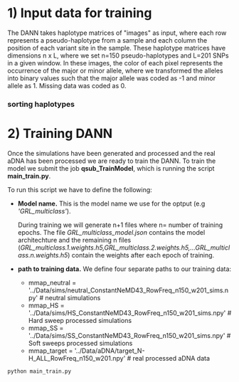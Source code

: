 # 1) Input data for training
The DANN takes haplotype matrices of "images" as input, where each row represents a pseudo-haplotype from a sample and 
each column the position of each variant site in the sample. These haplotype matrices have dimensions n x L, where we set n=150 
pseudo-haplotypes and L=201 SNPs in a given window. 
In these images, the color of each pixel represents the occurrence of the major or minor allele, where 
we transformed the alleles into binary values such that the major allele was coded as -1 and minor allele as 1. Missing data was coded as 0. 

### sorting haplotypes


# 2) Training DANN

Once the simulations have been generated and processed and the real aDNA has been processed we are ready to train the DANN.
To train the model we submit the job **qsub_TrainModel**, which is running the script **main_train.py**.

To run this script we have to define the following:
* **Model name.** This is the model name we use for the optput (e.g _'GRL_multiclass'_).

  During training we will generate n+1 files where n= number of training epochs. The file _GRL_multiclass_model.json_ contains the model architechture and the remaining n files (_GRL_multiclass.1.weights.h5,GRL_multiclass.2.weights.h5,...GRL_multiclass.n.weights.h5_) contain the weights after each epoch of training.
* **path to training data.** We define four separate paths to our training data:
  - mmap_neutral = '../Data/sims/neutral_ConstantNeMD43_RowFreq_n150_w201_sims.npy' # neutral simulations
  - mmap_HS = '../Data/sims/HS_ConstantNeMD43_RowFreq_n150_w201_sims.npy' # Hard sweep processed simulations
  - mmap_SS = '../Data/sims/SS_ConstantNeMD43_RowFreq_n150_w201_sims.npy' # Soft sweeps processed simulations
  - mmap_target = '../Data/aDNA/target_N-H_ALL_RowFreq_n150_w201.npy' # real processed aDNA data

```bash
python main_train.py

